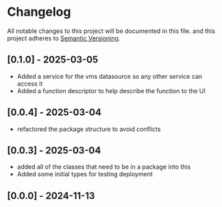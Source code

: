 # Changelog

All notable changes to this project will be documented in this file.
and this project adheres to [Semantic Versioning](https://semver.org/spec/v2.0.0.html).

## [0.1.0] - 2025-03-05

- Added a service for the vms datasource so any other service can access it
- Added a function descriptor to help describe the function to the UI

## [0.0.4] - 2025-03-04

- refactored the package structure to avoid conflicts

## [0.0.3] - 2025-03-04

- added all of the classes that need to be in a package into this
- Added some initial types for testing deployment

## [0.0.0] - 2024-11-13
